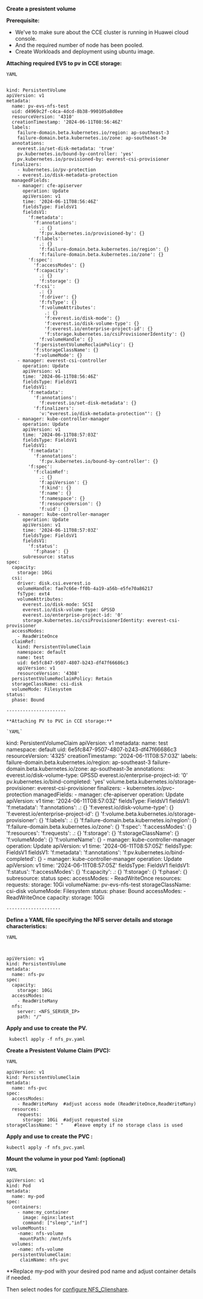 **Create a presistent volume**

**Prerequisite:**

* We've to make sure about the CCE cluster is running in Huawei cloud console.
* And the required number of node has been pooled.
* Create Workloads and deployment using ubuntu image.
  

**Attaching required EVS to pv in CCE storage:**

`YAML`

```

kind: PersistentVolume
apiVersion: v1
metadata:
  name: pv-evs-nfs-test 
  uid: d4969c2f-c4ca-4dcd-8b38-990105a8d0ee
  resourceVersion: '4310'
  creationTimestamp: '2024-06-11T08:56:46Z'
  labels:
    failure-domain.beta.kubernetes.io/region: ap-southeast-3
    failure-domain.beta.kubernetes.io/zone: ap-southeast-3e
  annotations:
    everest.io/set-disk-metadata: 'true'
    pv.kubernetes.io/bound-by-controller: 'yes'
    pv.kubernetes.io/provisioned-by: everest-csi-provisioner
  finalizers:
    - kubernetes.io/pv-protection
    - everest.io/disk-metadata-protection
  managedFields:
    - manager: cfe-apiserver
      operation: Update
      apiVersion: v1
      time: '2024-06-11T08:56:46Z'
      fieldsType: FieldsV1
      fieldsV1:
        'f:metadata':
          'f:annotations':
            .: {}
            'f:pv.kubernetes.io/provisioned-by': {}
          'f:labels':
            .: {}
            'f:failure-domain.beta.kubernetes.io/region': {}
            'f:failure-domain.beta.kubernetes.io/zone': {}
        'f:spec':
          'f:accessModes': {}
          'f:capacity':
            .: {}
            'f:storage': {}
          'f:csi':
            .: {}
            'f:driver': {}
            'f:fsType': {}
            'f:volumeAttributes':
              .: {}
              'f:everest.io/disk-mode': {}
              'f:everest.io/disk-volume-type': {}
              'f:everest.io/enterprise-project-id': {}
              'f:storage.kubernetes.io/csiProvisionerIdentity': {}
            'f:volumeHandle': {}
          'f:persistentVolumeReclaimPolicy': {}
          'f:storageClassName': {}
          'f:volumeMode': {}
    - manager: everest-csi-controller
      operation: Update
      apiVersion: v1
      time: '2024-06-11T08:56:46Z'
      fieldsType: FieldsV1
      fieldsV1:
        'f:metadata':
          'f:annotations':
            'f:everest.io/set-disk-metadata': {}
          'f:finalizers':
            'v:"everest.io/disk-metadata-protection"': {}
    - manager: kube-controller-manager
      operation: Update
      apiVersion: v1
      time: '2024-06-11T08:57:03Z'
      fieldsType: FieldsV1
      fieldsV1:
        'f:metadata':
          'f:annotations':
            'f:pv.kubernetes.io/bound-by-controller': {}
        'f:spec':
          'f:claimRef':
            .: {}
            'f:apiVersion': {}
            'f:kind': {}
            'f:name': {}
            'f:namespace': {}
            'f:resourceVersion': {}
            'f:uid': {}
    - manager: kube-controller-manager
      operation: Update
      apiVersion: v1
      time: '2024-06-11T08:57:03Z'
      fieldsType: FieldsV1
      fieldsV1:
        'f:status':
          'f:phase': {}
      subresource: status
spec:
  capacity:
    storage: 10Gi
  csi:
    driver: disk.csi.everest.io
    volumeHandle: fae7c66e-ff0b-4a19-a56b-e5fe70a86217
    fsType: ext4
    volumeAttributes:
      everest.io/disk-mode: SCSI
      everest.io/disk-volume-type: GPSSD
      everest.io/enterprise-project-id: '0'
      storage.kubernetes.io/csiProvisionerIdentity: everest-csi-provisioner
  accessModes:
    - ReadWriteOnce
  claimRef:
    kind: PersistentVolumeClaim
    namespace: default
    name: test
    uid: 6e5fc847-9507-4807-b243-df47f66686c3
    apiVersion: v1
    resourceVersion: '4308'
  persistentVolumeReclaimPolicy: Retain
  storageClassName: csi-disk
  volumeMode: Filesystem
status:
  phase: Bound

----------------------

**Attaching PV to PVC in CCE storage:**

`YAML`

```
kind: PersistentVolumeClaim
apiVersion: v1
metadata:
  name: test
  namespace: default
  uid: 6e5fc847-9507-4807-b243-df47f66686c3
  resourceVersion: '4325'
  creationTimestamp: '2024-06-11T08:57:03Z'
  labels:
    failure-domain.beta.kubernetes.io/region: ap-southeast-3
    failure-domain.beta.kubernetes.io/zone: ap-southeast-3e
  annotations:
    everest.io/disk-volume-type: GPSSD
    everest.io/enterprise-project-id: '0'
    pv.kubernetes.io/bind-completed: 'yes'
    volume.beta.kubernetes.io/storage-provisioner: everest-csi-provisioner
  finalizers:
    - kubernetes.io/pvc-protection
  managedFields:
    - manager: cfe-apiserver
      operation: Update
      apiVersion: v1
      time: '2024-06-11T08:57:03Z'
      fieldsType: FieldsV1
      fieldsV1:
        'f:metadata':
          'f:annotations':
            .: {}
            'f:everest.io/disk-volume-type': {}
            'f:everest.io/enterprise-project-id': {}
            'f:volume.beta.kubernetes.io/storage-provisioner': {}
          'f:labels':
            .: {}
            'f:failure-domain.beta.kubernetes.io/region': {}
            'f:failure-domain.beta.kubernetes.io/zone': {}
        'f:spec':
          'f:accessModes': {}
          'f:resources':
            'f:requests':
              .: {}
              'f:storage': {}
          'f:storageClassName': {}
          'f:volumeMode': {}
          'f:volumeName': {}
    - manager: kube-controller-manager
      operation: Update
      apiVersion: v1
      time: '2024-06-11T08:57:05Z'
      fieldsType: FieldsV1
      fieldsV1:
        'f:metadata':
          'f:annotations':
            'f:pv.kubernetes.io/bind-completed': {}
    - manager: kube-controller-manager
      operation: Update
      apiVersion: v1
      time: '2024-06-11T08:57:05Z'
      fieldsType: FieldsV1
      fieldsV1:
        'f:status':
          'f:accessModes': {}
          'f:capacity':
            .: {}
            'f:storage': {}
          'f:phase': {}
      subresource: status
spec:
  accessModes:
    - ReadWriteOnce
  resources:
    requests:
      storage: 10Gi
  volumeName: pv-evs-nfs-test
  storageClassName: csi-disk
  volumeMode: Filesystem
status:
  phase: Bound
  accessModes:
    - ReadWriteOnce
  capacity:
    storage: 10Gi

    --------------------



**Define a YAML file specifying the NFS server details and storage characteristics:**

`YAML`

```


apiVersion: v1
kind: PersistentVolume
metadata:
  name: nfs-pv
spec:
  capacity:
    storage: 10Gi
  accessModes:
    - ReadWriteMany
  nfs:
    server: <NFS_SERVER_IP>
    path: "/"
```

**Apply and use to create the PV.**

```
 kubectl apply -f nfs_pv.yaml
```

 **Create a Presistent Volume Claim (PVC):**

`YAML`

```
apiVersion: v1
kind: PersistentVolumeClaim
metadata:
  name: nfs-pvc
spec:
  accessModes:
    - ReadWriteMany  #adjust access mode (ReadWriteOnce,ReadWriteMany)
  resources:
    requests:
      storage: 10Gi  #adjust requested size
storageClassName: " "    #leave empty if no storage class is used
```


**Apply and use to create the PVC :**

```
kubectl apply -f nfs_pvc.yaml
```

**Mount the volume in your pod Yaml: (optional)**

`YAML`

```
apiVersion: v1
kind: Pod
metadata:
  name: my-pod
spec:
  containers:
    - name:my_container  
      image: nginx:latest   
      command: ["sleep","inf"]
  volumeMounts:
    -name: nfs-volume
     mountPath: /mnt/nfs
  volumes:
    -name: nfs-volume
  persistentVolumeClaim:  
     claimName: nfs-pvc
```

  
**Replace my-pod with your desired pod name and adjust container details if needed.

  Then select nodes for [configure NFS_Clienshare](https://github.com/ahbadhon097/-NFS-Server-Provider-Huawei-Cloud/blob/main/NFS_client_confuguration.md). 
